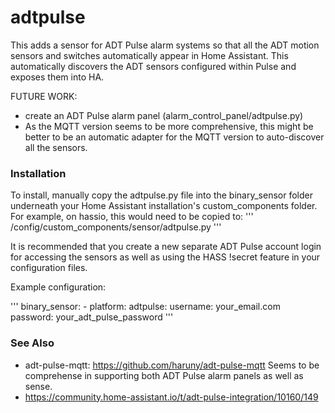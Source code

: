 # adtpulse

This adds a sensor for ADT Pulse alarm systems so that all the ADT
motion sensors and switches automatically appear in Home Assistant. This
automatically discovers the ADT sensors configured within Pulse and
exposes them into HA.

FUTURE WORK:
- create an ADT Pulse alarm panel (alarm_control_panel/adtpulse.py)
- As the MQTT version seems to be more comprehensive, this might be
  better to be an automatic adapter for the MQTT version to auto-discover
  all the sensors.

### Installation

To install, manually copy the adtpulse.py file into the binary_sensor folder
underneath your Home Assistant installation's custom_components folder.
For example, on hassio, this would need to be copied to:
'''
  /config/custom_components/sensor/adtpulse.py
'''

It is recommended that you create a new separate ADT Pulse account login
for accessing the sensors as well as using the HASS !secret feature in
your configuration files.

Example configuration:

'''
  binary_sensor:
    - platform: adtpulse:
      username: your_email.com
      password: your_adt_pulse_password
'''

### See Also

* adt-pulse-mqtt:  https://github.com/haruny/adt-pulse-mqtt
  Seems to be comprehense in supporting both ADT Pulse alarm panels as well as sense.
* https://community.home-assistant.io/t/adt-pulse-integration/10160/149

